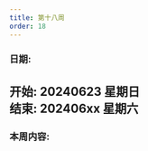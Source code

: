 ```yaml
---
title: 第十八周
order: 18
---
```


### 日期:  
**开始: 20240623 星期日**  
**结束: 202406xx 星期六**  
---

### 本周内容:  

